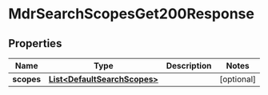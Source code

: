

# MdrSearchScopesGet200Response

## Properties

Name | Type | Description | Notes
------------ | ------------- | ------------- | -------------
**scopes** | [**List&lt;DefaultSearchScopes&gt;**](DefaultSearchScopes.md) |  |  [optional]




